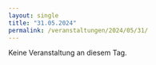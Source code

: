 ```yaml
---
layout: single
title: "31.05.2024"
permalink: /veranstaltungen/2024/05/31/
---
```


Keine Veranstaltung an diesem Tag.
